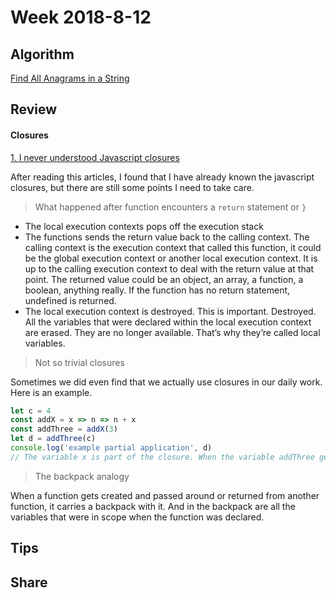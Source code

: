 # Week 2018-8-12
## Algorithm
[Find All Anagrams in a String](https://leetcode.com/problems/find-all-anagrams-in-a-string/description/)

## Review
#### Closures

[1. I never understood Javascript closures](https://medium.com/dailyjs/i-never-understood-javascript-closures-9663703368e8)

After reading this articles, I found that I have already known the javascript closures, but there are still some points I need to take care.

> What happened after function encounters a `return` statement or `}`
- The local execution contexts pops off the execution stack
- The functions sends the return value back to the calling context. The calling context is the execution context that called this function, it could be the global execution context or another local execution context. It is up to the calling execution context to deal with the return value at that point. The returned value could be an object, an array, a function, a boolean, anything really. If the function has no return statement, undefined is returned.
- The local execution context is destroyed. This is important. Destroyed. All the variables that were declared within the local execution context are erased. They are no longer available. That’s why they’re called local variables.

> Not so trivial closures

Sometimes we did even find that we actually use closures in our daily work. Here is an example.

```javascript
let c = 4
const addX = x => n => n + x
const addThree = addX(3)
let d = addThree(c)
console.log('example partial application', d)
// The variable x is part of the closure. When the variable addThree gets declared in the local context, it is assigned a function definition and a closure. The closure contains the variable x.
```

> The backpack analogy

When a function gets created and passed around or returned from another function, it carries a backpack with it. And in the backpack are all the variables that were in scope when the function was declared.

## Tips

## Share